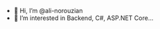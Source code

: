 - 👋 Hi, I’m @ali-norouzian
- 👀 I’m interested in Backend, C#, ASP.NET Core...
<!--- - 🌱 I’m currently learning ...
- 💞️ I’m looking to collaborate on ...
 - 📫 How to reach me ...


ali-norouzian/ali-norouzian is a ✨ special ✨ repository because its `README.md` (this file) appears on your GitHub profile.
You can click the Preview link to take a look at your changes.
--->
